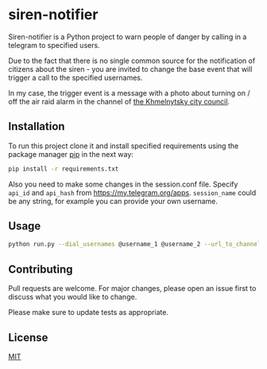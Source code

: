# siren-notifier

Siren-notifier is a Python project to warn people of danger by calling in a telegram to specified users.

Due to the fact that there is no single common source for the notification of citizens about the siren - you are invited to change the base event that will trigger a call to the specified usernames.

In my case, the trigger event is a message with a photo about turning on / off the air raid alarm in the channel of [the Khmelnytsky city council](https://t.me/khm_gov_ua).

## Installation

To run this project clone it and install specified requirements using the package manager [pip](https://pip.pypa.io/en/stable/) in the next way:

```bash
pip install -r requirements.txt
```

Also you need to make some changes in the session.conf file. Specify `api_id` and `api_hash` from https://my.telegram.org/apps. `session_name` could be any string, for example you can provide your own username.

## Usage

```bash
python run.py --dial_usernames @username_1 @username_2 --url_to_channel https://t.me/khm_gov_ua
```

## Contributing
Pull requests are welcome. For major changes, please open an issue first to discuss what you would like to change.

Please make sure to update tests as appropriate.

## License
[MIT](https://choosealicense.com/licenses/mit/)